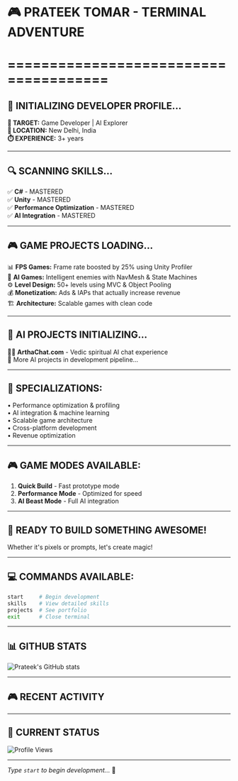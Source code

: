 # 🎮 PRATEEK TOMAR - TERMINAL ADVENTURE

# ======================================

## 🚀 INITIALIZING DEVELOPER PROFILE...

**🎯 TARGET:** Game Developer | AI Explorer  
**📍 LOCATION:** New Delhi, India  
**⏱️ EXPERIENCE:** 3+ years

---

## 🔍 SCANNING SKILLS...

✅ **C#** - MASTERED  
✅ **Unity** - MASTERED  
✅ **Performance Optimization** - MASTERED  
✅ **AI Integration** - MASTERED

---

## 🎮 GAME PROJECTS LOADING...

📊 **FPS Games:** Frame rate boosted by 25% using Unity Profiler  
🧠 **AI Games:** Intelligent enemies with NavMesh & State Machines  
⚙️ **Level Design:** 50+ levels using MVC & Object Pooling  
💰 **Monetization:** Ads & IAPs that actually increase revenue  
🏗️ **Architecture:** Scalable games with clean code

---

## 🤖 AI PROJECTS INITIALIZING...

🧘‍♂️ **ArthaChat.com** - Vedic spiritual AI chat experience  
🚧 More AI projects in development pipeline...

---

## 🎯 SPECIALIZATIONS:

• Performance optimization & profiling  
• AI integration & machine learning  
• Scalable game architecture  
• Cross-platform development  
• Revenue optimization

---

## 🎮 GAME MODES AVAILABLE:

1. **Quick Build** - Fast prototype mode
2. **Performance Mode** - Optimized for speed
3. **AI Beast Mode** - Full AI integration

---

## 🚀 READY TO BUILD SOMETHING AWESOME!

Whether it's pixels or prompts, let's create magic!

---

## 💻 COMMANDS AVAILABLE:

```bash
start     # Begin development
skills    # View detailed skills
projects  # See portfolio
exit      # Close terminal
```

---

## 📊 GITHUB STATS

![Prateek's GitHub stats](https://github-readme-stats.vercel.app/api?username=prateektomar123&show_icons=true&theme=radical)

---

## 🎮 RECENT ACTIVITY

<!--START_SECTION:waka-->
<!--END_SECTION:waka-->

---

## 🎯 CURRENT STATUS

![Profile Views](https://komarev.com/ghpvc/?username=prateektomar123&color=brightgreen)

---

_Type `start` to begin development..._ 🚀
